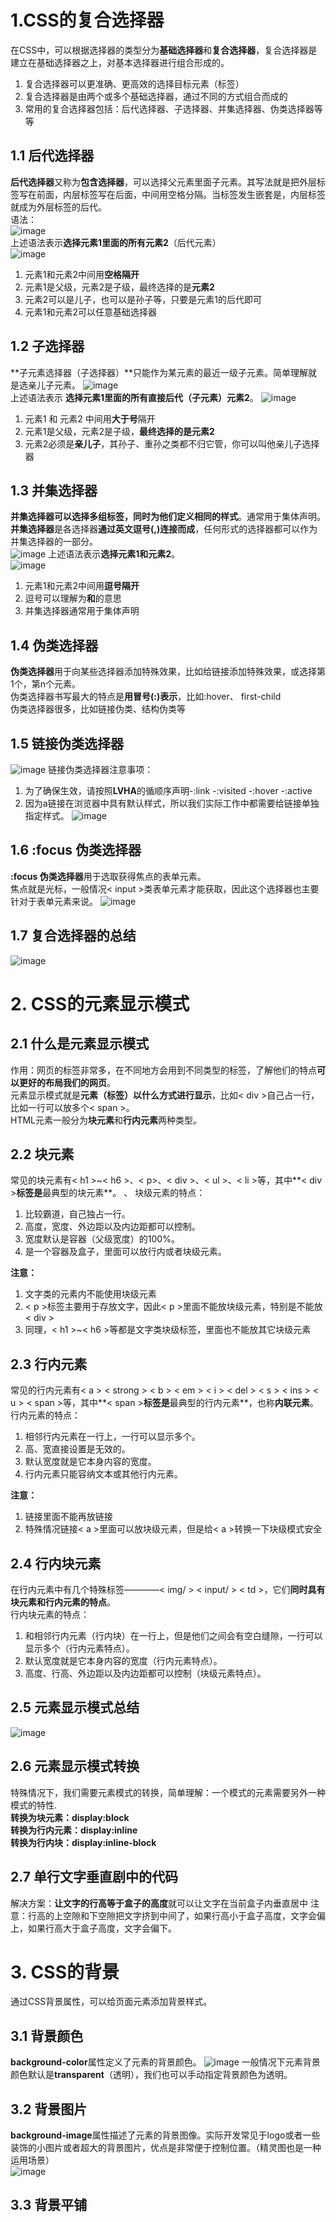# 1.CSS的复合选择器
在CSS中，可以根据选择器的类型分为**基础选择器**和**复合选择器**，复合选择器是建立在基础选择器之上，对基本选择器进行组合形成的。
1. 复合选择器可以更准确、更高效的选择目标元素（标签）
2. 复合选择器是由两个或多个基础选择器，通过不同的方式组合而成的
3. 常用的复合选择器包括：后代选择器、子选择器、并集选择器、伪类选择器等等

## 1.1 后代选择器
**后代选择器**又称为**包含选择器**，可以选择父元素里面子元素。其写法就是把外层标签写在前面，内层标签写在后面，中间用空格分隔。当标签发生嵌套是，内层标签就成为外层标签的后代。  
语法：  
![image](https://github.com/Happy-jianghui/Frontend-Learning/assets/98568967/062b783e-a639-49f2-a2ff-e16c2a89a60a)  
上述语法表示**选择元素1里面的所有元素2**（后代元素）  
![image](https://github.com/Happy-jianghui/Frontend-Learning/assets/98568967/58dfbf0a-a4b8-4d89-8975-ea03b5950cd9)
1. 元素1和元素2中间用**空格隔开**
2. 元素1是父级，元素2是子级，最终选择的是**元素2**
3. 元素2可以是儿子，也可以是孙子等，只要是元素1的后代即可
4. 元素1和元素2可以任意基础选择器

## 1.2 子选择器
**子元素选择器（子选择器）**只能作为某元素的最近一级子元素。简单理解就是选亲儿子元素。
![image](https://github.com/Happy-jianghui/Frontend-Learning/assets/98568967/8c9c3294-4656-43ff-999e-5041cb9277ff)  
上述语法表示 **选择元素1里面的所有直接后代（子元素）元素2**。
![image](https://github.com/Happy-jianghui/Frontend-Learning/assets/98568967/ad5d2014-3d0a-48b6-847f-2f76072d2027)
1. 元素1 和 元素2 中间用**大于号**隔开
2. 元素1是父级，元素2是子级，**最终选择的是元素2**
3. 元素2必须是**亲儿子**，其孙子、重孙之类都不归它管，你可以叫他亲儿子选择器

## 1.3 并集选择器
**并集选择器可以选择多组标签，同时为他们定义相同的样式**。通常用于集体声明。  
**并集选择器**是各选择器**通过英文逗号(,)连接而成**，任何形式的选择器都可以作为并集选择器的一部分。  
![image](https://github.com/Happy-jianghui/Frontend-Learning/assets/98568967/173ddbb1-5ecd-4e35-bcce-04df6e1b371f)
上述语法表示**选择元素1和元素2**。  
![image](https://github.com/Happy-jianghui/Frontend-Learning/assets/98568967/0555fb2a-9e70-449d-9e08-dc906ecf42cb)  
1. 元素1和元素2中间用**逗号隔开**
2. 逗号可以理解为**和**的意思
3. 并集选择器通常用于集体声明

## 1.4 伪类选择器
**伪类选择器**用于向某些选择器添加特殊效果，比如给链接添加特殊效果，或选择第1个，第n个元素。  
伪类选择器书写最大的特点是**用冒号(:)表示**，比如:hover、 first-child  
伪类选择器很多，比如链接伪类、结构伪类等

## 1.5 链接伪类选择器
![image](https://github.com/Happy-jianghui/Frontend-Learning/assets/98568967/089e6b6d-3057-4de3-8ded-a8a45e62b2d4)
链接伪类选择器注意事项：
1. 为了确保生效，请按照**LVHA**的循顺序声明-:link -:visited -:hover -:active
2. 因为a链接在浏览器中具有默认样式，所以我们实际工作中都需要给链接单独指定样式。
![image](https://github.com/Happy-jianghui/Frontend-Learning/assets/98568967/4e9f5a7e-c9b8-4ac5-864d-fb52444aaddc)

## 1.6 :focus 伪类选择器
**:focus 伪类选择器**用于选取获得焦点的表单元素。  
焦点就是光标，一般情况< input >类表单元素才能获取，因此这个选择器也主要针对于表单元素来说。
![image](https://github.com/Happy-jianghui/Frontend-Learning/assets/98568967/c1547be4-260a-4af2-acdf-a1270914bc72)

## 1.7 复合选择器的总结
![image](https://github.com/Happy-jianghui/Frontend-Learning/assets/98568967/3ae5d6a6-9f11-4432-a4d4-aecda203cfa3)


# 2. CSS的元素显示模式
## 2.1 什么是元素显示模式
作用：网页的标签非常多，在不同地方会用到不同类型的标签，了解他们的特点**可以更好的布局我们的网页**。  
元素显示模式就是**元素（标签）以什么方式进行显示**，比如< div >自己占一行，比如一行可以放多个< span >。  
HTML元素一般分为**块元素**和**行内元素**两种类型。

## 2.2 块元素
常见的块元素有< h1 >~< h6 >、< p>、< div >、< ul >、< li >等，其中**< div >**标签是**最典型的块元素**。  、
块级元素的特点：
1. 比较霸道，自己独占一行。
2. 高度，宽度、外边距以及内边距都可以控制。
3. 宽度默认是容器（父级宽度）的100%。
4. 是一个容器及盒子，里面可以放行内或者块级元素。

**注意：**
1. 文字类的元素内不能使用块级元素
2. < p >标签主要用于存放文字，因此< p >里面不能放块级元素，特别是不能放< div >
3. 同理，< h1 >~< h6 >等都是文字类块级标签，里面也不能放其它块级元素

## 2.3 行内元素
常见的行内元素有< a > < strong > < b > < em > < i > < del > < s > < ins > < u > < span >等，其中**< span >**标签是**最典型的行内元素**，也称**内联元素**。  
行内元素的特点：
1. 相邻行内元素在一行上，一行可以显示多个。
2. 高、宽直接设置是无效的。
3. 默认宽度就是它本身内容的宽度。
4. 行内元素只能容纳文本或其他行内元素。

**注意：**
1. 链接里面不能再放链接
2. 特殊情况链接< a >里面可以放块级元素，但是给< a >转换一下块级模式安全

## 2.4 行内块元素
在行内元素中有几个特殊标签————< img/ > < input/ > < td >，它们**同时具有块元素和行内元素的特点**。  
行内块元素的特点：
1. 和相邻行内元素（行内块）在一行上，但是他们之间会有空白缝隙，一行可以显示多个（行内元素特点）。
2. 默认宽度就是它本身内容的宽度（行内元素特点）。
3. 高度、行高、外边距以及内边距都可以控制（块级元素特点）。

## 2.5 元素显示模式总结
![image](https://github.com/Happy-jianghui/Frontend-Learning/assets/98568967/07ef0721-3a20-4f59-8cc8-5521104de2a1)


## 2.6 元素显示模式转换
特殊情况下，我们需要元素模式的转换，简单理解：一个模式的元素需要另外一种模式的特性.  
**转换为块元素：display:block**  
**转换为行内元素：display:inline**  
**转换为行内块：display:inline-block**


## 2.7 单行文字垂直剧中的代码
解决方案：**让文字的行高等于盒子的高度**就可以让文字在当前盒子内垂直居中
注意：行高的上空隙和下空隙把文字挤到中间了，如果行高小于盒子高度，文字会偏上，如果行高大于盒子高度，文字会偏下。


# 3. CSS的背景
通过CSS背景属性，可以给页面元素添加背景样式。

## 3.1 背景颜色
**background-color**属性定义了元素的背景颜色。
![image](https://github.com/Happy-jianghui/Frontend-Learning/assets/98568967/ac21ddff-dfd2-4f96-94cf-c3f0d0339cfa)
一般情况下元素背景颜色默认是**transparent**（透明），我们也可以手动指定背景颜色为透明。

## 3.2 背景图片
**background-image**属性描述了元素的背景图像。实际开发常见于logo或者一些装饰的小图片或者超大的背景图片，优点是非常便于控制位置。（精灵图也是一种运用场景）  
![image](https://github.com/Happy-jianghui/Frontend-Learning/assets/98568967/a798e737-eff3-462f-94dd-c59a28370b7a)

## 3.3 背景平铺




































